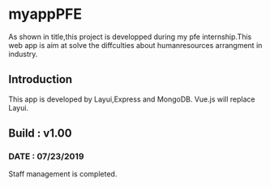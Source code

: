# myappPFE
As shown in title,this project is developped during my pfe internship.This web app is aim at solve the diffculties about humanresources arrangment in industry.

## Introduction 
This app is developed by Layui,Express and MongoDB. Vue.js will replace Layui.

## Build : v1.00
### DATE : 07/23/2019
Staff management is completed.

